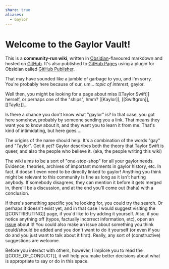 ```yaml
---
share: true
aliases:
  - Gaylor
---
```

# Welcome to the Gaylor Vault!
This is a **community-run wiki**, written in [Obsidian](https://obsidian.md)-flavoured markdown and hosted on [GitHub](https://GitHub.com/dykeaura/gaylor-vault). It's also published to [GitHub Pages](https://dykeaura.GitHub.io/gaylor-wiki) using a plugin for Obsidian called [GitHub Publisher](https://GitHub.com/ObsidianPublisher/obsidian-GitHub-publisher).

That may have sounded like a jumble of garbage to you, and I'm sorry. You're probably here because of our, um... *topic of interest*, gaylor.

Well then, you might be looking for a page about miss [[Taylor Swift]] herself, or perhaps one of the "ships", hmm? [[Kaylor]], [[Swiftgron]], [[Tayliz]]...

Is there a chance you don't know what "gaylor" is? In that case, you got here somehow, probably by someone sending you a link. That means they want you to know about it, and they want you to learn it from me. That's kind of intimidating, but here goes....

The origins of the name should help. It's a combination of the words "gay" and "Taylor". Get it yet? Gaylor describes both the theory that Taylor Swift is queer, and also the people who believe it. (aka, the people writing this wiki)

The wiki aims to be a sort of "one-stop-shop" for all your gaylor needs. Evidence, theories, archives of important moments in gaylor history, etc. In fact, it doesn't even need to be directly linked to gaylor! Anything you think might be relevant to this community is fine as long as it isn't hurting anybody. If somebody disagrees, they can mention it before it gets merged in, there'll be a discussion, and at the end you'll come out (haha) with a conclusion.

If there's something specific you're looking for, you could try the search. Or perhaps it doesn't exist yet, and in that case I would suggest visiting the [[CONTRIBUTING]] page, if you'd like to try adding it yourself. Also, if you notice anything off (typos, factually incorrect information, etc), open an [issue](https://GitHub.com/dykeaura/gaylor-vault/issues) about it! You could also make an issue about something you think could/should be added and you don't want to do it yourself (or even if you do and you just want to talk about it first). Really, any sort of (constructive) suggestions are welcome.

Before you interact with others, however, I implore you to read the [[CODE_OF_CONDUCT]], it will help you make better decisions about what is appropriate to say or do in this space. 